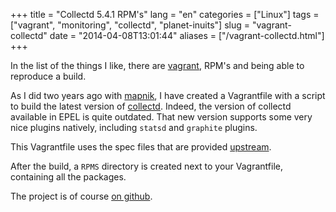 +++
title = "Collectd 5.4.1 RPM's"
lang = "en"
categories = ["Linux"]
tags = ["vagrant", "monitoring", "collectd", "planet-inuits"]
slug = "vagrant-collectd"
date = "2014-04-08T13:01:44"
aliases = ["/vagrant-collectd.html"]
+++

In the list of the things I like, there are [vagrant](http://vagrantup.com), RPM's
and being able to reproduce a build.

As I did two years ago with [mapnik](https://github.com/roidelapluie/vagrant-build-mapnik), I have created
a Vagrantfile with a script to build the latest version of [collectd](https://github.com/roidelapluie/collectd-rpm).
Indeed, the version of collectd available in EPEL is quite outdated. That new version
supports some very nice plugins natively, including `statsd` and `graphite` plugins.

This Vagrantfile uses the spec files that are provided [upstream](https://github.com/collectd/collectd/blob/master/contrib/redhat/collectd.spec).

After the build, a `RPMS` directory is created next to your Vagrantfile, containing
all the packages.

The project is of course [on github](https://github.com/roidelapluie/collectd-rpm).

